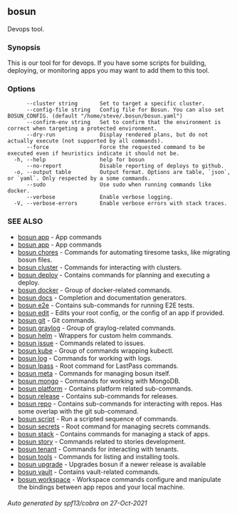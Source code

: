 ## bosun

Devops tool.

### Synopsis

This is our tool for for devops. If you have some scripts for
building, deploying, or monitoring apps you may want to add them to this tool.

### Options

```
      --cluster string       Set to target a specific cluster.
      --config-file string   Config file for Bosun. You can also set BOSUN_CONFIG. (default "/home/steve/.bosun/bosun.yaml")
      --confirm-env string   Set to confirm that the environment is correct when targeting a protected environment.
      --dry-run              Display rendered plans, but do not actually execute (not supported by all commands).
      --force                Force the requested command to be executed even if heuristics indicate it should not be.
  -h, --help                 help for bosun
      --no-report            Disable reporting of deploys to github.
  -o, --output table         Output format. Options are table, `json`, or `yaml`. Only respected by a some commands.
      --sudo                 Use sudo when running commands like docker.
      --verbose              Enable verbose logging.
  -V, --verbose-errors       Enable verbose errors with stack traces.
```

### SEE ALSO

* [bosun app](bosun_app.md)	 - App commands
* [bosun app](bosun_app.md)	 - App commands
* [bosun chores](bosun_chores.md)	 - Commands for automating tiresome tasks, like migrating bosun files.
* [bosun cluster](bosun_cluster.md)	 - Commands for interacting with clusters.
* [bosun deploy](bosun_deploy.md)	 - Contains commands for planning and executing a deploy.
* [bosun docker](bosun_docker.md)	 - Group of docker-related commands.
* [bosun docs](bosun_docs.md)	 - Completion and documentation generators.
* [bosun e2e](bosun_e2e.md)	 - Contains sub-commands for running E2E tests.
* [bosun edit](bosun_edit.md)	 - Edits your root config, or the config of an app if provided.
* [bosun git](bosun_git.md)	 - Git commands.
* [bosun graylog](bosun_graylog.md)	 - Group of graylog-related commands.
* [bosun helm](bosun_helm.md)	 - Wrappers for custom helm commands.
* [bosun issue](bosun_issue.md)	 - Commands related to issues.
* [bosun kube](bosun_kube.md)	 - Group of commands wrapping kubectl.
* [bosun log](bosun_log.md)	 - Commands for working with logs.
* [bosun lpass](bosun_lpass.md)	 - Root command for LastPass commands.
* [bosun meta](bosun_meta.md)	 - Commands for managing bosun itself.
* [bosun mongo](bosun_mongo.md)	 - Commands for working with MongoDB.
* [bosun platform](bosun_platform.md)	 - Contains platform related sub-commands.
* [bosun release](bosun_release.md)	 - Contains sub-commands for releases.
* [bosun repo](bosun_repo.md)	 - Contains sub-commands for interacting with repos. Has some overlap with the git sub-command.
* [bosun script](bosun_script.md)	 - Run a scripted sequence of commands.
* [bosun secrets](bosun_secrets.md)	 - Root command for managing secrets commands.
* [bosun stack](bosun_stack.md)	 - Contains commands for managing a stack of apps.
* [bosun story](bosun_story.md)	 - Commands related to stories development.
* [bosun tenant](bosun_tenant.md)	 - Commands for interacting with tenants.
* [bosun tools](bosun_tools.md)	 - Commands for listing and installing tools.
* [bosun upgrade](bosun_upgrade.md)	 - Upgrades bosun if a newer release is available
* [bosun vault](bosun_vault.md)	 - Contains vault-related commands.
* [bosun workspace](bosun_workspace.md)	 - Workspace commands configure and manipulate the bindings between app repos and your local machine.

###### Auto generated by spf13/cobra on 27-Oct-2021
